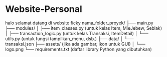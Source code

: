 # Website-Personal
halo selamat datang di website ficky
nama_folder_proyek/
├── main.py
├── modules/
│   ├── item_classes.py    (untuk kelas Item, MieJebew, Seblak)
│   ├── transaction_logic.py (untuk kelas Transaksi, ItemDetail)
│   └── utils.py           (untuk fungsi tampilkan_menu, dsb.)
├── data/
│   └── transaksi.json
├── assets/                  (jika ada gambar, ikon untuk GUI)
│   └── logo.png
└── requirements.txt         (daftar library Python yang dibutuhkan)
